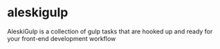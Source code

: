 # aleskigulp
AleskiGulp is a collection of gulp tasks that are hooked up and ready for your front-end development workflow
